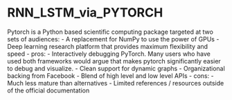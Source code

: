# RNN_LSTM_via_PYTORCH
Pytorch is a Python based scientific computing package targeted at two sets of audiences:     - A replacement for NumPy to use the power of GPUs     - Deep learning research platform that provides maximum flexibility and speed - pros:      - Interactively debugging PyTorch. Many users who have used both frameworks would argue that makes pytorch significantly easier to debug and visualize.     - Clean support for dynamic graphs     - Organizational backing from Facebook     - Blend of high level and low level APIs - cons:     - Much less mature than alternatives     - Limited references / resources outside of the official documentation
